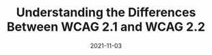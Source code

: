 ---
date: 2021-11-03
publisher: boiaorg
tags:
  - accessibility
  - wcag
  - comparison
target_url: https://www.boia.org/blog/understanding-the-differences-between-wcag-2.1-and-wcag-2.2
title: Understanding the Differences Between WCAG 2.1 and WCAG 2.2
---